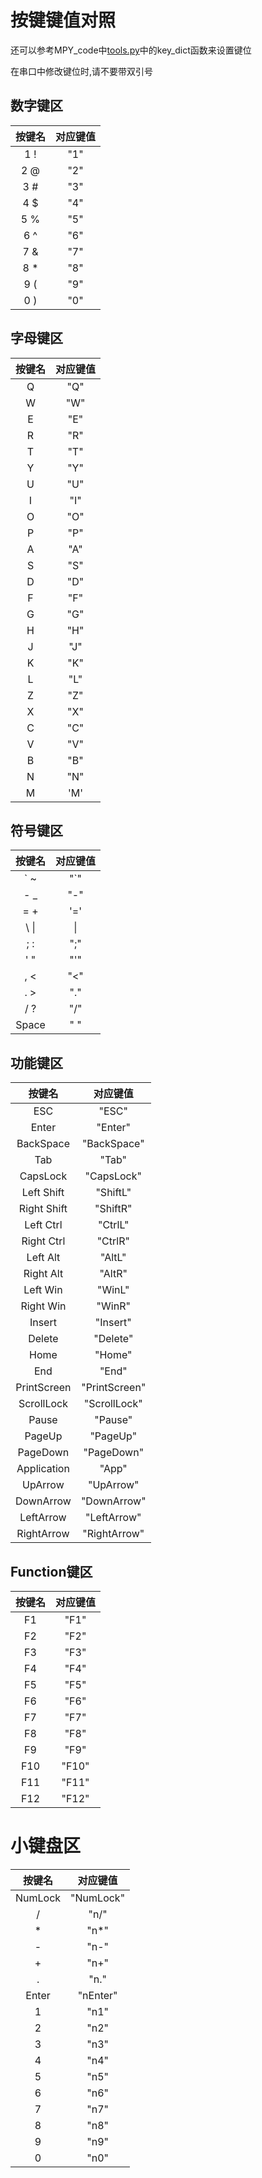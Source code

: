 # 按键键值对照

还可以参考MPY_code中[tools.py](https://github.com/PCX-LK/RKD-MpyCode/blob/979dd39ad3c4af1102518f772fbc5197f3a658ba/code/lib/tools.py)中的key_dict函数来设置键位

在串口中修改键位时,请不要带双引号

## 数字键区

|按键名|对应键值|
| :---: | :---: |
|1 !|"1"|
|2 @|"2"|
|3 #|"3"|
|4 $|"4"|
|5 %|"5"|
|6 ^|"6"|
|7 &|"7"|
|8 *|"8"|
|9 (|"9"|
|0 )|"0"|

## 字母键区

|按键名|对应键值|
| :---: | :---: |
|Q|"Q"|
|W|"W"|
|E|"E"|
|R|"R"|
|T|"T"|
|Y|"Y"|
|U|"U"|
|I|"I"|
|O|"O"|
|P|"P"|
|A|"A"|
|S|"S"|
|D|"D"|
|F|"F"|
|G|"G"|
|H|"H"|
|J|"J"|
|K|"K"|
|L|"L"|
|Z|"Z"|
|X|"X"|
|C|"C"|
|V|"V"|
|B|"B"|
|N|"N"|
|M|'M'|

## 符号键区

|按键名|对应键值|
| :---: | :---: |
|\` ~|"`"|
|- _|"-"|
|= +|'='|
|\\ \||\\|
|; :|";"|
|' "|"'"|
|, <|"<"|
|. >|"."|
|/ ?|"/"|
|Space|" "|

## 功能键区

|按键名|对应键值|
| :---: | :---: |
|ESC|"ESC"|
|Enter|"Enter"|
|BackSpace|"BackSpace"|
|Tab|"Tab"|
|CapsLock|"CapsLock"|
|Left Shift|"ShiftL"|
|Right Shift|"ShiftR"|
|Left Ctrl|"CtrlL"|
|Right Ctrl|"CtrlR"|
|Left Alt|"AltL"
|Right Alt|"AltR"
|Left Win|"WinL"|
|Right Win|"WinR"|
|Insert|"Insert"|
|Delete|"Delete"|
|Home|"Home"|
|End|"End"|
|PrintScreen|"PrintScreen"|
|ScrollLock|"ScrollLock"|
|Pause|"Pause"|
|PageUp|"PageUp"|
|PageDown|"PageDown"|
|Application|"App"|
|UpArrow|"UpArrow"|
|DownArrow|"DownArrow"|
|LeftArrow|"LeftArrow"|
|RightArrow|"RightArrow"|

## Function键区

|按键名|对应键值|
| :---: | :---: |
|F1|"F1"|
|F2|"F2"|
|F3|"F3"|
|F4|"F4"|
|F5|"F5"|
|F6|"F6"|
|F7|"F7"|
|F8|"F8"|
|F9|"F9"|
|F10|"F10"|
|F11|"F11"|
|F12|"F12"|

# 小键盘区

|按键名|对应键值|
| :---: | :---: |
|NumLock|"NumLock"|
|/|"n/"|
|\*|"n\*"|
|-|"n-"|
|+|"n+"|
|.|"n."
|Enter|"nEnter"|
|1|"n1"|
|2|"n2"|
|3|"n3"|
|4|"n4"|
|5|"n5"|
|6|"n6"|
|7|"n7"|
|8|"n8"|
|9|"n9"|
|0|"n0"|
